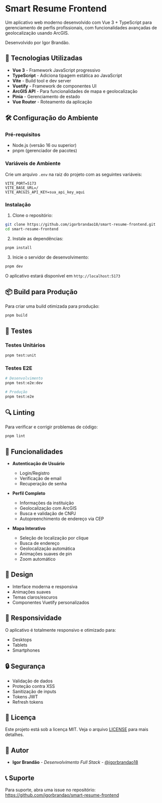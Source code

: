 # Smart Resume Frontend

Um aplicativo web moderno desenvolvido com Vue 3 + TypeScript para gerenciamento de perfis profissionais, com funcionalidades avançadas de geolocalização usando ArcGIS.

Desenvolvido por Igor Brandão.

## 🚀 Tecnologias Utilizadas

- **Vue 3** - Framework JavaScript progressivo
- **TypeScript** - Adiciona tipagem estática ao JavaScript
- **Vite** - Build tool e dev server
- **Vuetify** - Framework de componentes UI
- **ArcGIS API** - Para funcionalidades de mapa e geolocalização
- **Pinia** - Gerenciamento de estado
- **Vue Router** - Roteamento da aplicação

## 🛠️ Configuração do Ambiente

### Pré-requisitos

- Node.js (versão 16 ou superior)
- pnpm (gerenciador de pacotes)

### Variáveis de Ambiente

Crie um arquivo `.env` na raiz do projeto com as seguintes variáveis:

```env
VITE_PORT=5173
VITE_BASE_URL=/
VITE_ARCGIS_API_KEY=sua_api_key_aqui
```

### Instalação

1. Clone o repositório:
```sh
git clone https://github.com/igorbrandao18/smart-resume-frontend.git
cd smart-resume-frontend
```

2. Instale as dependências:
```sh
pnpm install
```

3. Inicie o servidor de desenvolvimento:
```sh
pnpm dev
```

O aplicativo estará disponível em `http://localhost:5173`

## 📦 Build para Produção

Para criar uma build otimizada para produção:

```sh
pnpm build
```

## 🧪 Testes

### Testes Unitários
```sh
pnpm test:unit
```

### Testes E2E
```sh
# Desenvolvimento
pnpm test:e2e:dev

# Produção
pnpm test:e2e
```

## 🔍 Linting

Para verificar e corrigir problemas de código:

```sh
pnpm lint
```

## 🌟 Funcionalidades

- **Autenticação de Usuário**
  - Login/Registro
  - Verificação de email
  - Recuperação de senha

- **Perfil Completo**
  - Informações da instituição
  - Geolocalização com ArcGIS
  - Busca e validação de CNPJ
  - Autopreenchimento de endereço via CEP

- **Mapa Interativo**
  - Seleção de localização por clique
  - Busca de endereço
  - Geolocalização automática
  - Animações suaves de pin
  - Zoom automático

## 🎨 Design

- Interface moderna e responsiva
- Animações suaves
- Temas claros/escuros
- Componentes Vuetify personalizados

## 📱 Responsividade

O aplicativo é totalmente responsivo e otimizado para:
- Desktops
- Tablets
- Smartphones

## 🔒 Segurança

- Validação de dados
- Proteção contra XSS
- Sanitização de inputs
- Tokens JWT
- Refresh tokens

## 📝 Licença

Este projeto está sob a licença MIT. Veja o arquivo [LICENSE](LICENSE) para mais detalhes.

## 👥 Autor

- **Igor Brandão** - *Desenvolvimento Full Stack* - [@igorbrandao18](https://github.com/igorbrandao18)

## 📞 Suporte

Para suporte, abra uma issue no repositório: https://github.com/igorbrandao/smart-resume-frontend
